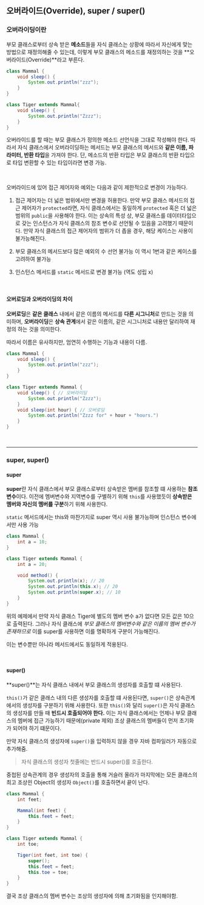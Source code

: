 ## 오버라이드(Override), super / super()

### 오버라이딩이란

부모 클래스로부터 상속 받은 **메소드**들을 자식 클래스는 상황에 따라서 자신에게 맞는 방법으로 재정의해줄 수 있는데,
이렇게 부모 클래스의 메소드를 재정의하는 것을 **오버라이드(Override)**라고 부른다.

```java
class Mammal {
    void sleep() {
        System.out.println("zzz");
    }
}

class Tiger extends Mammal{
    void sleep() {
        System.out.println("Zzzz");
    }
}
```

오버라이드를 할 때는 부모 클래스가 정의한 메소드 선언식을 그대로 작성해야 한다. 따라서 자식 클래스에서 오버라이딩하는 메서드는 부모 클래스의 메서드와 **같은 이름, 파라미터, 반환 타입**을 가져야 한다. 단, 메소드의 반환 타입은 부모 클래스의 반환 타입으로 타입 변환할 수 있는 타입이라면 변경 가능.

<br>

오버라이드에 있어 접근 제어자와 예외는 다음과 같이 제한적으로 변경이 가능하다.

1. 접근 제어자는 더 넓은 범위에서만 변경을 허용한다.
   만약 부모 클래스 메서드의 접근 제어자가 `protected`라면, 자식 클래스에서는 동일하게 `protected` 혹은 더 넓은 범위의 `public`을 사용해야 한다. 이는 상속의 특성 상, 부모 클래스를 데이터타입으로 갖는 인스턴스가 자식 클래스의 참조 변수로 선언될 수 있음을 고려했기 때문이다. 만약 자식 클래스의 접근 제어자의 범위가 더 좁을 경우, 해당 케이스는 사용이 불가능해진다.

2. 부모 클래스의 메서드보다 많은 예외의 수 선언 불가능
   이 역시 1번과 같은 케이스를 고려하여 불가능

3. 인스턴스 메서드를 `static` 메서드로 변경 불가능 (역도 성립 x)

<br>

#### 오버로딩과 오버라이딩의 차이

**오버로딩**은 **같은 클래스** 내에서 같은 이름의 메서드를 **다른 시그니처**로 만드는 것을 의미하며,
**오버라이딩**은 **상속 관계**에서 같은 이름의, 같은 시그니처로 내용만 달리하여 재정의 하는 것을 의미한다.

따라서 이름은 유사하지만, 엄연히 수행하는 기능과 내용이 다름.

```java
class Mammal {
    void sleep() {
        System.out.println("zzz");
    }
}

class Tiger extends Mammal {
    void sleep() { // 오버라이딩
        System.out.println("Zzzz");
    }
    void sleep(int hour) { // 오버로딩
        System.out.println("Zzzz for" + hour + "hours.")
    }
}
```

<br>

---

### super, super()

#### super

**super**란 자식 클래스에서 부모 클래스로부터 상속받은 멤버를 참조할 떄 사용하는 **참조변수**이다. 이전에 멤버변수와 지역변수를 구별하기 위해 `this`를 사용했듯이 **상속받은 멤버와 자신의 멤버를 구분**하기 위해 사용한다.

`static` 메서드에서는 this와 마찬가지로 super 역시 사용 불가능하며 인스턴스 변수에서만 사용 가능

```java
class Mammal {
    int a = 10;
}

class Tiger extends Mammal {
    int a = 20;

    void method() {
        System.out.println(x); // 20
        System.out.println(this.x); // 20
        System.out.println(super.x); // 10
    }
}
```

위의 예제에서 만약 자식 클래스 Tiger에 별도의 멤버 변수 a가 없다면 모든 값은 10으로 출력된다. 그러나 자식 클래스에 _부모 클래스의 멤버변수와 같은 이름의 멤버 변수가 존재하므로_ 이를 super를 사용하면 이를 명확하게 구분이 가능해진다.

이는 변수뿐만 아니라 메서드에서도 동일하게 적용된다.

<br>

#### super()

**super()**는 자식 클래스 내에서 부모 클래스의 생성자를 호출할 떄 사용된다.

`this()`가 같은 클래스 내의 다른 생성자를 호출할 떄 사용된다면, `super()`은 상속관계에서의 생성자를 구분하기 위해 사용한다. 또한 `this()`와 달리 `super()`은 자식 클래스의 생성자를 만들 때 **빈드시 호출되어야 한다.** 이는 자식 클래스에서는 언제나 부모 클래스의 멤버에 접근 가능하기 때문에(private 제외) 조상 클래스의 멤버들이 먼저 초기화가 되어야 하기 떄문이다.

만약 자식 클래스의 생성자에 `super()`을 입력하지 않을 경우 자바 컴파일러가 자동으로 추가해줌.

> 자식 클래스의 생성자 첫줄에는 반드시 super()를 호출한다.

중첩된 상속관계의 경우 생성자의 호출을 통해 거슬러 올라가 마지막에는 모든 클래스의 최고 조상읜 Object의 생성자 `Object()`를 호출하면서 끝이 난다.

```java
class Mammal {
    int feet;

    Mammal(int feet) {
        this.feet = feet;
    }
}

class Tiger extends Mammal {
    int toe;

    Tiger(int feet, int toe) {
        super();
        this.feet = feet;
        this.toe = toe;
    }
}

```

결국 조상 클래스의 멤버 변수는 조상의 생성자에 의해 초기화됨을 인지해야함.
